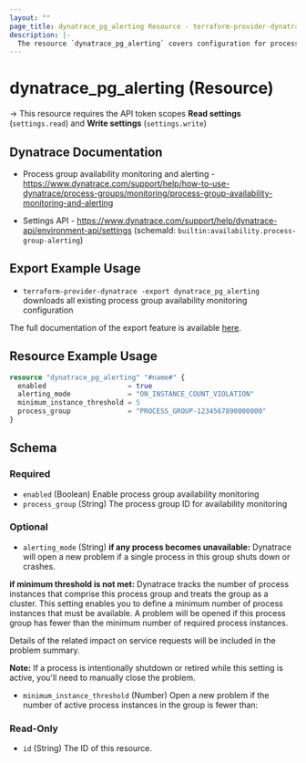 ```yaml
---
layout: ""
page_title: dynatrace_pg_alerting Resource - terraform-provider-dynatrace"
description: |-
  The resource `dynatrace_pg_alerting` covers configuration for process group availability monitoring
---
```


# dynatrace_pg_alerting (Resource)

-> This resource requires the API token scopes **Read settings** (`settings.read`) and **Write settings** (`settings.write`)

## Dynatrace Documentation

- Process group availability monitoring and alerting - https://www.dynatrace.com/support/help/how-to-use-dynatrace/process-groups/monitoring/process-group-availability-monitoring-and-alerting

- Settings API - https://www.dynatrace.com/support/help/dynatrace-api/environment-api/settings (schemaId: `builtin:availability.process-group-alerting`)

## Export Example Usage

- `terraform-provider-dynatrace -export dynatrace_pg_alerting` downloads all existing process group availability monitoring configuration

The full documentation of the export feature is available [here](https://registry.terraform.io/providers/dynatrace-oss/dynatrace/latest/docs/guides/export-v2).

## Resource Example Usage

```terraform
resource "dynatrace_pg_alerting" "#name#" {
  enabled                    = true
  alerting_mode              = "ON_INSTANCE_COUNT_VIOLATION"
  minimum_instance_threshold = 5
  process_group              = "PROCESS_GROUP-1234567890000000"
}
```

<!-- schema generated by tfplugindocs -->
## Schema

### Required

- `enabled` (Boolean) Enable process group availability monitoring
- `process_group` (String) The process group ID for availability monitoring

### Optional

- `alerting_mode` (String) **if any process becomes unavailable:**
Dynatrace will open a new problem if a single process in this group shuts down or crashes. 

**if minimum threshold is not met:**
Dynatrace tracks the number of process instances that comprise this process group and treats the group as a cluster. This setting enables you to define a minimum number of process instances that must be available. A problem will be opened if this process group has fewer than the minimum number of required process instances. 

 Details of the related impact on service requests will be included in the problem summary.

**Note:** If a process is intentionally shutdown or retired while this setting is active, you'll need to manually close the problem.
- `minimum_instance_threshold` (Number) Open a new problem if the number of active process instances in the group is fewer than:

### Read-Only

- `id` (String) The ID of this resource.